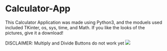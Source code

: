 # Calculator-App
This Calculator Application was made using Python3, and the moduels used included TKinter, os, sys, time, and Math. If you like the looks of the pictures, give it a download! 

DISCLAIMER:
Multiply and Divide Buttons do not work yet
![](IMG/)
